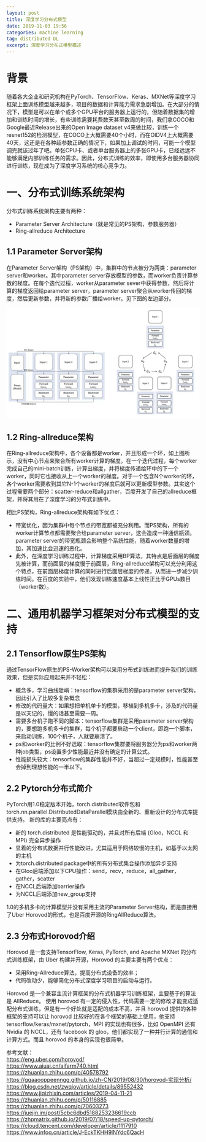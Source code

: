 ```yaml
---
layout: post
title: 深度学习分布式模型
date: 2019-11-03 19:56
categories: machine learning
tag: distributed DL
excerpt: 深度学习分布式模型概述
---
```

# 背景
随着各大企业和研究机构在PyTorch、TensorFlow、Keras、MXNet等深度学习框架上面训练模型越来越多，项目的数据和计算能力需求急剧增加。在大部分的情况下，模型是可以在单个或多个GPU平台的服务器上运行的，但随着数据集的增加和训练时间的增长，有些训练需要耗费数天甚至数周的时间，我们拿COCO和Google最近Release出来的Open Image dataset v4来做比较，训练一个resnet152的检测模型，在COCO上大概需要40个小时，而在OIDV4上大概需要40天，这还是在各种超参数正确的情况下，如果加上调试的时间，可能一个模型调完就该过年了吧。单张CPU卡、或者单台服务器上的多张GPU卡，已经远远不能够满足内部训练任务的需求。因此，分布式训练的效率，即使用多台服务器协同进行训练，现在成为了深度学习系统的核心竞争力。

# 一、分布式训练系统架构
分布式训练系统架构主要有两种：
* Parameter Server Architecture（就是常见的PS架构，参数服务器）  
* Ring-allreduce Architecture

## 1.1 Parameter Server架构
在Parameter Server架构（PS架构）中，集群中的节点被分为两类：parameter server和worker。其中parameter server存放模型的参数，而worker负责计算参数的梯度。在每个迭代过程，worker从parameter sever中获得参数，然后将计算的梯度返回给parameter server，parameter server聚合从worker传回的梯度，然后更新参数，并将新的参数广播给worker。见下图的左边部分。  

![](/assets/storage/ps.png)  


## 1.2 Ring-allreduce架构
在Ring-allreduce架构中，各个设备都是worker，并且形成一个环，如上图所示，没有中心节点来聚合所有worker计算的梯度。在一个迭代过程，每个worker完成自己的mini-batch训练，计算出梯度，并将梯度传递给环中的下一个worker，同时它也接收从上一个worker的梯度。对于一个包含N个worker的环，各个worker需要收到其它N-1个worker的梯度后就可以更新模型参数。其实这个过程需要两个部分：scatter-reduce和allgather，百度开发了自己的allreduce框架，并将其用在了深度学习的分布式训练中。  


相比PS架构，Ring-allreduce架构有如下优点：  
* 带宽优化，因为集群中每个节点的带宽都被充分利用。而PS架构，所有的worker计算节点都需要聚合给parameter server，这会造成一种通信瓶颈。parameter server的带宽瓶颈会影响整个系统性能，随着worker数量的增加，其加速比会迅速的恶化。
* 此外，在深度学习训练过程中，计算梯度采用BP算法，其特点是后面层的梯度先被计算，而前面层的梯度慢于前面层，Ring-allreduce架构可以充分利用这个特点，在前面层梯度计算的同时进行后面层梯度的传递，从而进一步减少训练时间。在百度的实验中，他们发现训练速度基本上线性正比于GPUs数目（worker数）。  

# 二、通用机器学习框架对分布式模型的支持  
## 2.1 Tensorflow原生PS架构
通过TensorFlow原生的PS-Worker架构可以采用分布式训练进而提升我们的训练效果，但是实际应用起来并不轻松：

* 概念多，学习曲线陡峭：tensorflow的集群采用的是parameter server架构，因此引入了比较多复杂概念
* 修改的代码量大：如果想把单机单卡的模型，移植到多机多卡，涉及的代码量是以天记的，慢的话甚至需要一周。
* 需要多台机子跑不同的脚本：tensorflow集群是采用parameter server架构的，要想跑多机多卡的集群，每个机子都要启动一个client，即跑一个脚本，来启动训练，100个机子，人就要崩溃了。
* ps和worker的比例不好选取：tensorflow集群要将服务器分为ps和worker两种job类型，ps设置多少性能最近并没有确定的计算公式。
* 性能损失较大：tensorflow的集群性能并不好，当超过一定规模时，性能甚至会掉到理想性能的一半以下。  

## 2.2 Pytorch分布式简介  
PyTorch用1.0稳定版本开始，torch.distributed软件包和torch.nn.parallel.DistributedDataParallel模块由全新的、重新设计的分布式库提供支持。
新的库的主要亮点有：
* 新的 torch.distributed 是性能驱动的，并且对所有后端 (Gloo，NCCL 和 MPI) 完全异步操作
* 显着的分布式数据并行性能改进，尤其适用于网络较慢的主机，如基于以太网的主机
* 为torch.distributed  package中的所有分布式集合操作添加异步支持
* 在Gloo后端添加以下CPU操作：send，recv，reduce，all_gather，gather，scatter
* 在NCCL后端添加barrier操作
* 为NCCL后端添加new_group支持

1.0的多机多卡的计算模型并没有采用主流的Parameter Server结构，而是直接用了Uber Horovod的形式，也是百度开源的RingAllReduce算法。  

## 2.3 分布式Horovod介绍
Horovod 是一套支持TensorFlow, Keras, PyTorch, and Apache MXNet 的分布式训练框架，由 Uber 构建并开源，Horovod 的主要主要有两个优点：
* 采用Ring-Allreduce算法，提高分布式设备的效率；
* 代码改动少，能够简化分布式深度学习项目的启动与运行。

Horovod 是一个兼容主流计算框架的分布式机器学习训练框架，主要基于的算法是 AllReduce。
使用 horovod 有一定的侵入性，代码需要一定的修改才能变成适配分布式训练，但是有一个好处就是适配的成本不高，并且 horovod 提供的各种框架的支持可以让 horovod 比较好的在各个框架的基础上使用，他支持 tensorflow/keras/mxnet/pytorch，MPI 的实现也有很多，比如 OpenMPI 还有 Nvidia 的 NCCL，还有 facebook 的 gloo，他们都实现了一种并行计算的通信和计算方式。而且 horovod 的本身的实现也很简单。

参考文献：  
https://eng.uber.com/horovod/  
https://www.aiuai.cn/aifarm740.html  
https://zhuanlan.zhihu.com/p/40578792  
https://ggaaooppeenngg.github.io/zh-CN/2019/08/30/horovod-实现分析/  
https://blog.csdn.net/zwqjoy/article/details/89552432  
https://www.jiqizhixin.com/articles/2019-04-11-21    
https://zhuanlan.zhihu.com/p/50116885  
https://zhuanlan.zhihu.com/p/70603273  
https://juejin.im/post/5cbc6dbd5188253236619ccb  
https://zhpmatrix.github.io/2019/07/18/speed-up-pytorch/  
https://cloud.tencent.com/developer/article/1117910  
https://www.infoq.cn/article/J-EckTKHH9lNYdc6QacH  


